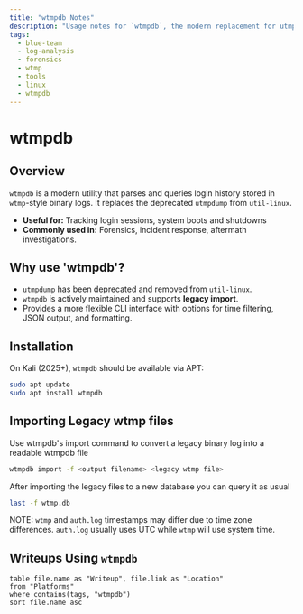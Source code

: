 ```yaml
---
title: "wtmpdb Notes"
description: "Usage notes for `wtmpdb`, the modern replacement for utmpdump. Helpful for analyzing legacy login records like wtmp."
tags:
  - blue-team
  - log-analysis
  - forensics
  - wtmp
  - tools
  - linux
  - wtmpdb
---
```


# wtmpdb

## Overview
`wtmpdb` is a modern utility that parses and queries login history stored in `wtmp`-style binary logs. It replaces the deprecated `utmpdump` from `util-linux`.

- **Useful for:** Tracking login sessions, system boots and shutdowns
- **Commonly used in:** Forensics, incident response, aftermath investigations.

## Why use 'wtmpdb'?

- `utmpdump` has been deprecated and removed from `util-linux`.
- `wtmpdb` is actively maintained and supports **legacy import**.
- Provides a more flexible CLI interface with options for time filtering, JSON output, and formatting.

## Installation

On Kali (2025+), `wtmpdb` should be available via APT:

```bash
sudo apt update
sudo apt install wtmpdb
```

## Importing Legacy wtmp files

Use wtmpdb's import command to convert a legacy binary log into a readable wtmpdb file
```bash
wtmpdb import -f <output filename> <legacy wtmp file>
```

After importing the legacy files to a new database you can query it as usual

```bash
last -f wtmp.db
```

NOTE: ```wtmp``` and ```auth.log``` timestamps may differ due to time zone differences. ```auth.log``` usually uses UTC while ```wtmp``` will use system time.

## Writeups Using `wtmpdb`

```dataview
table file.name as "Writeup", file.link as "Location"
from "Platforms"
where contains(tags, "wtmpdb")
sort file.name asc